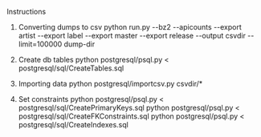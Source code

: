 Instructions

1. Converting dumps to csv
python run.py --bz2 --apicounts --export artist --export label --export master --export release --output csvdir --limit=100000 dump-dir

2. Create db tables
python postgresql/psql.py < postgresql/sql/CreateTables.sql

3. Importing data
python postgresql/importcsv.py csvdir/*

4. Set constraints
python postgresql/psql.py < postgresql/sql/CreatePrimaryKeys.sql
python postgresql/psql.py < postgresql/sql/CreateFKConstraints.sql
python postgresql/psql.py < postgresql/sql/CreateIndexes.sql
